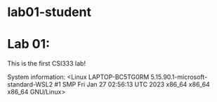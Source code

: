 # lab01-student
# Lab 01: <Haneen Qasem>
This is the first CSI333 lab!

System information: <Linux LAPTOP-BC5TG0RM 5.15.90.1-microsoft-standard-WSL2 #1 SMP Fri Jan 27 02:56:13 UTC 2023 x86_64 x86_64 x86_64 GNU/Linux>


